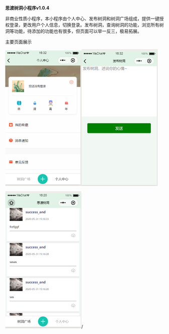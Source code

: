 **思渡树洞小程序v1.0.4**

非商业性质小程序，本小程序由个人中心、发布树洞和树洞广场组成，提供一键授权登录，更改用户个人信息，切换登录。发布树洞，查询树洞的功能，浏览所有树洞等功能，待添加的功能也有很多，但页面可以举一反三，极易拓展。

主要页面展示

 ![12121212121](assets/12121212121.png)![20200531163318](assets/20200531163318-1590914096316.png)

![20200531163213](assets/20200531163213-1590914129192.png)/